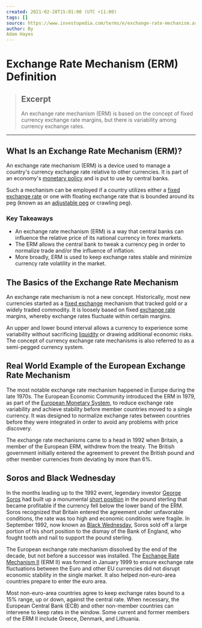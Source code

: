 ```yaml
---
created: 2021-02-28T15:01:00 (UTC +11:00)
tags: []
source: https://www.investopedia.com/terms/e/exchange-rate-mechanism.asp
author: By
Adam Hayes
---
```


# Exchange Rate Mechanism (ERM) Definition

> ## Excerpt
> An exchange rate mechanism (ERM) is based on the concept of fixed currency exchange rate margins, but there is variability among currency exchange rates.

---
## What Is an Exchange Rate Mechanism (ERM)?

An exchange rate mechanism (ERM) is a device used to manage a country's currency exchange rate relative to other currencies. It is part of an economy's [monetary policy](https://www.investopedia.com/terms/m/monetarypolicy.asp) and is put to use by central banks.

Such a mechanism can be employed if a country utilizes either a [fixed exchange rate](https://www.investopedia.com/terms/f/fixedexchangerate.asp) or one with floating exchange rate that is bounded around its peg (known as an [adjustable peg](https://www.investopedia.com/terms/a/adjustable-peg.asp) or crawling peg).

### Key Takeaways

-   An exchange rate mechanism (ERM) is a way that central banks can influence the relative price of its national currency in forex markets.
-   The ERM allows the central bank to tweak a currency peg in order to normalize trade and/or the influence of inflation.
-   More broadly, ERM is used to keep exchange rates stable and minimize currency rate volatility in the market.

## The Basics of the Exchange Rate Mechanism

An exchange rate mechanism is not a new concept. Historically, most new currencies started as a [fixed exchange](https://www.investopedia.com/terms/f/fixedexchangerate.asp) mechanism that tracked gold or a widely traded commodity. It is loosely based on fixed [exchange rate](https://www.investopedia.com/terms/e/exchangerate.asp) margins, whereby exchange rates fluctuate within certain margins.

An upper and lower bound interval allows a currency to experience some variability without sacrificing [liquidity](https://www.investopedia.com/terms/l/liquidity.asp) or drawing additional economic risks. The concept of currency exchange rate mechanisms is also referred to as a semi-pegged currency system.

## Real World Example of the European Exchange Rate Mechanism

The most notable exchange rate mechanism happened in Europe during the late 1970s. The European Economic Community introduced the ERM in 1979, as part of the [European Monetary System](https://www.investopedia.com/terms/e/ems.asp), to reduce exchange rate variability and achieve stability before member countries moved to a single currency. It was designed to normalize exchange rates between countries before they were integrated in order to avoid any problems with price discovery.

The exchange rate mechanisms came to a head in 1992 when Britain, a member of the European ERM, withdrew from the treaty. The British government initially entered the agreement to prevent the British pound and other member currencies from deviating by more than 6%.

## Soros and Black Wednesday

In the months leading up to the 1992 event, legendary investor [George Soros](https://www.investopedia.com/terms/g/soros.asp) had built up a monumental [short position](https://www.investopedia.com/terms/s/short.asp) in the pound sterling that became profitable if the currency fell below the lower band of the ERM. Soros recognized that Britain entered the agreement under unfavorable conditions, the rate was too high and economic conditions were fragile. In September 1992, now known as [Black Wednesday](https://www.investopedia.com/terms/b/black-wednesday.asp), Soros sold off a large portion of his short position to the dismay of the Bank of England, who fought tooth and nail to support the pound sterling.

The European exchange rate mechanism dissolved by the end of the decade, but not before a successor was installed. The [Exchange Rate Mechanism II](https://ec.europa.eu/info/business-economy-euro/euro-area/enlargement-euro-area/introducing-euro/adoption-fixed-euro-conversion-rate/erm-ii-eus-exchange-rate-mechanism_en) (ERM II) was formed in January 1999 to ensure exchange rate fluctuations between the Euro and other EU currencies did not disrupt economic stability in the single market. It also helped non-euro-area countries prepare to enter the euro area.

Most non-euro-area countries agree to keep exchange rates bound to a 15% range, up or down, against the central rate. When necessary, the European Central Bank (ECB) and other non-member countries can intervene to keep rates in the window. Some current and former members of the ERM II include Greece, Denmark, and Lithuania.
